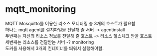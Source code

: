 # mqtt_monitoring
MQTT Mosquitto를 이용한 리소스 모니터링
총 3개의 호스트가 필요함<br>
하나는 mqtt agent를 설치파일을 전달해 줄 서버 -> agentinstall<br>
두번째는 자신의 리소스 정보를 전달해 줄 호스트 -> 리소스 헬스체크 받을 호스트 <br>
세번째는 리소스를 전달받는 서버 -? monitoring <br>
도커를 사용해서 3개의 컨테이너를 띄워서 실행해야함.
